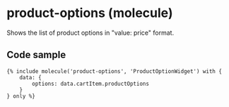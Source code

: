 # product-options (molecule)

Shows the list of product options in "value: price" format.

## Code sample

```
{% include molecule('product-options', 'ProductOptionWidget') with {
    data: {
        options: data.cartItem.productOptions
    }
} only %}
```
